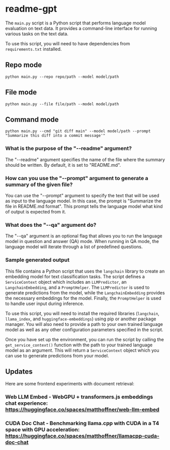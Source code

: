 # readme-gpt

The `main.py` script is a Python script that performs language model evaluation on text data. It provides a command-line interface for running various tasks on the text data.

To use this script, you will need to have dependencies from `requirements.txt` installed.

## Repo mode

```
python main.py --repo repo/path --model model/path
```

## File mode

```
python main.py --file file/path --model model/path
```

## Command mode

```
python main.py --cmd "git diff main" --model model/path --prompt "Summarize this diff into a commit message'"
```

### What is the purpose of the "--readme" argument?
The "--readme" argument specifies the name of the file where the summary should be written. By default, it is set to "README.md".

### How can you use the "--prompt" argument to generate a summary of the given file?
You can use the "--prompt" argument to specify the text that will be used as input to the language model. In this case, the prompt is "Summarize the file in README.md format". This prompt tells the language model what kind of output is expected from it.

### What does the "--qa" argument do?
The "--qa" argument is an optional flag that allows you to run the language model in question and answer (QA) mode. When running in QA mode, the language model will iterate through a list of predefined questions.

### Sample generated output

This file contains a Python script that uses the `langchain` library to create an embedding model for text classification tasks. The script defines a `ServiceContext` object which includes an `LLMPredictor`, an `LangchainEmbedding`, and a `PromptHelper`. The `LLMPredictor` is used to generate predictions from the model, while the `LangchainEmbedding` provides the necessary embeddings for the model. Finally, the `PromptHelper` is used to handle user input during inference.

To use this script, you will need to install the required libraries (`langchain`, `llama_index`, and `huggingface-embeddings`) using pip or another package manager. You will also need to provide a path to your own trained language model as well as any other configuration parameters specified in the script.

Once you have set up the environment, you can run the script by calling the `get_service_context()` function with the path to your trained language model as an argument. This will return a `ServiceContext` object which you can use to generate predictions from your model.


## Updates

Here are some frontend experiments with document retrieval:

### Web LLM Embed - WebGPU + transformers.js embeddings chat experience: https://huggingface.co/spaces/matthoffner/web-llm-embed
### CUDA Doc Chat - Benchmarking llama.cpp with CUDA in a T4 space with GPU acceleration: https://huggingface.co/spaces/matthoffner/llamacpp-cuda-doc-chat
